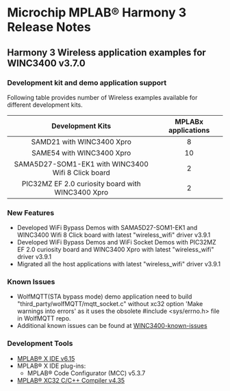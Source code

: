 # Microchip MPLAB® Harmony 3 Release Notes

## Harmony 3 Wireless application examples for WINC3400 v3.7.0

### Development kit and demo application support

Following table provides number of Wireless examples available for different development kits.

| Development Kits           | MPLABx applications |
|:--------------------------:|:-------------------:|
| SAMD21 with WINC3400 Xpro  |       8             |
| SAME54 with WINC3400 Xpro  |       10            |
| SAMA5D27-SOM1-EK1 with WINC3400 Wifi 8 Click board |   2                |
| PIC32MZ EF 2.0 curiosity board with WINC3400 Xpro |   2                |

### New Features

- Developed WiFi Bypass Demos with SAMA5D27-SOM1-EK1 and WINC3400 Wifi 8 Click board with latest "wireless_wifi" driver v3.9.1 
- Developed WiFi Bypass Demos and WiFi Socket Demos with PIC32MZ EF 2.0 curiosity board and WINC3400 Xpro with latest "wireless_wifi" driver v3.9.1 
- Migrated all the host applications with latest "wireless_wifi" driver v3.9.1

### Known Issues

- WolfMQTT(STA bypass mode) demo application need to build "third_party/wolfMQTT/mqtt_socket.c" without xc32 option 'Make warnings into errors' as it uses the obsolete #include <sys/errno.h> file in WolfMQTT repo.
- Additional known issues can be found at [WINC3400-known-issues](https://github.com/MicrochipTech/WINC3400-known-issues)

### Development Tools

- [MPLAB® X IDE v6.15](https://www.microchip.com/mplab/mplab-x-ide)
- MPLAB® X IDE plug-ins:
  - MPLAB® Code Configurator (MCC) v5.3.7
- [MPLAB® XC32 C/C++ Compiler v4.35](https://www.microchip.com/mplab/compilers)
